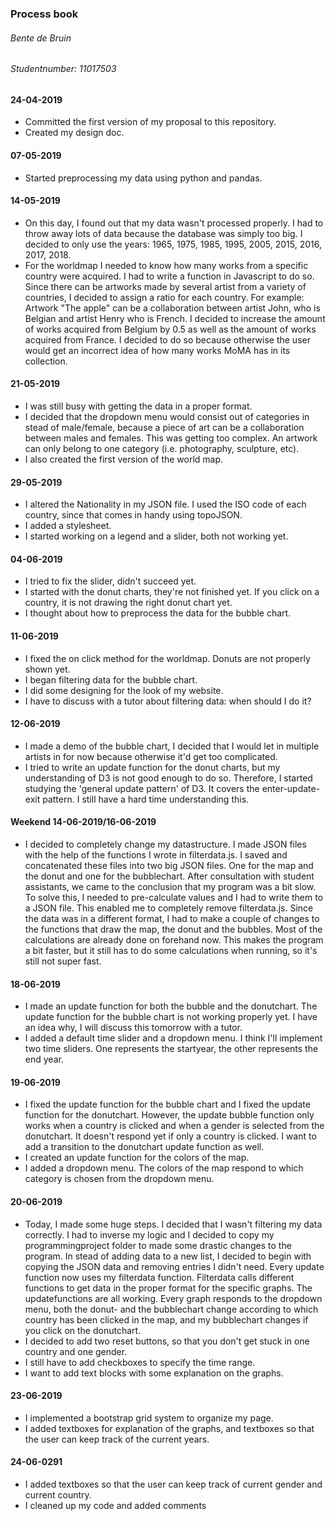 ### **Process book**
###### Bente de Bruin
###### Studentnumber: 11017503

#### 24-04-2019
- Committed the first version of my proposal to this repository.
- Created my design doc.

#### 07-05-2019
- Started preprocessing my data using python and pandas.


#### 14-05-2019
- On this day, I found out that my data wasn't processed properly.
  I had to throw away lots of data because the database was simply too big.
  I decided to only use the years: 1965, 1975, 1985, 1995, 2005, 2015, 2016, 2017, 2018.
- For the worldmap I needed to know how many works from a specific country were acquired. I had to write a function in Javascript to do so.
  Since there can be artworks made by several artist from a variety of countries, I decided to assign a ratio for each country. 
  For example: Artwork "The apple" can be a collaboration between artist John, who is Belgian and artist Henry who is French. I decided to increase the amount of works acquired from Belgium by 0.5 as well as the amount of works acquired from France.
  I decided to do so because otherwise the user would get an incorrect idea of how many works MoMA has in its collection.

#### 21-05-2019
- I was still busy with getting the data in a proper format.
- I decided that the dropdown menu would consist out of categories in stead of male/female, because a piece of art can be a collaboration between males and females. This was getting too complex. An artwork can only belong to one category (i.e. photography, sculpture, etc).
- I also created the first version of the world map.

#### 29-05-2019
- I altered the Nationality in my JSON file. I used the ISO code of each country, since that comes in handy using topoJSON.
- I added a stylesheet.
- I started working on a legend and a slider, both not working yet.

#### 04-06-2019
- I tried to fix the slider, didn't succeed yet.
- I started with the donut charts, they're not finished yet. If you click on a country, it is not drawing the right donut chart yet. 
- I thought about how to preprocess the data for the bubble chart.

#### 11-06-2019
- I fixed the on click method for the worldmap. Donuts are not properly shown yet.
- I began filtering data for the bubble chart.
- I did some designing for the look of my website.
- I have to discuss with a tutor about filtering data: when should I do it?

#### 12-06-2019
- I made a demo of the bubble chart, I decided that I would let in multiple artists in for now because otherwise it'd get too complicated.
- I tried to write an update function for the donut charts, but my understanding of D3 is not good enough to do so. Therefore, I started studying the 'general update pattern' of D3. It covers the enter-update-exit pattern. I still have a hard time understanding this. 

#### Weekend 14-06-2019/16-06-2019
- I decided to completely change my datastructure. I made JSON files with the help of the functions I wrote in filterdata.js. I saved and concatenated these files into two big JSON files. One for the map and the donut and one for the bubblechart.  After consultation with student assistants, we came to the conclusion that my program was a bit slow. To solve this, I needed to pre-calculate values and I had to write them to a JSON file. This enabled me to completely remove filterdata.js. Since the data was in a different format, I had to make a couple of changes to the functions that draw the map, the donut and the bubbles. Most of the calculations are already done on forehand now. This makes the program a bit faster, but it still has to do some calculations when running, so it's still not super fast. 

#### 18-06-2019
- I made an update function for both the bubble and the donutchart. The update function for the bubble chart is not working properly yet. I have an idea why, I will discuss this tomorrow with a tutor.
- I added a default time slider and a dropdown menu. I think I'll implement two time sliders. One represents the startyear, the other represents the end year.

#### 19-06-2019
- I fixed the update function for the bubble chart and I fixed the update function for the donutchart. However, the update bubble function only works when a country is clicked and when a gender is selected from the donutchart. It doesn't respond yet if only a country is clicked. I want to add a transition to the donutchart update function as well.
- I created an update function for the colors of the map. 
- I added a dropdown menu. The colors of the map respond to which category is chosen from the dropdown menu. 

#### 20-06-2019
- Today, I made some huge steps. I decided that I wasn't filtering my data correctly. I had to inverse my logic and I decided to copy my programmingproject folder to made some drastic changes to the program. In stead of adding data to a new list, I decided to begin with copying the JSON data and removing entries I didn't need. Every update function now uses my filterdata function. Filterdata calls different functions to get data in the proper format for the specific graphs. The updatefunctions are all working. Every graph responds to the dropdown menu, both the donut- and the bubblechart change according to which country has been clicked in the map, and my bubblechart changes if you click on the donutchart. 
- I decided to add two reset buttons, so that you don't get stuck in one country and one gender. 
- I still have to add checkboxes to specify the time range. 
- I want to add text blocks with some explanation on the graphs.

#### 23-06-2019
- I implemented a bootstrap grid system to organize my page. 
- I added textboxes for explanation of the graphs, and textboxes so that the user can keep track of the current years.

#### 24-06-0291
- I added textboxes so that the user can keep track of current gender and current country.
- I cleaned up my code and added comments
